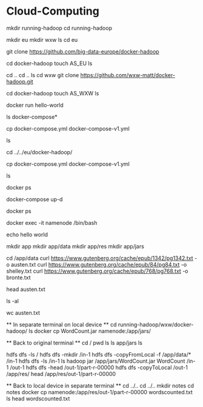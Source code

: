 # Cloud-Computing

mkdir running-hadoop
cd running-hadoop

mkdir eu
mkdir wxw
ls
cd eu

git clone https://github.com/big-data-europe/docker-hadoop

cd docker-hadoop
touch AS_EU
ls

cd ..
cd ..
ls
cd wxw
git clone https://github.com/wxw-matt/docker-hadoop.git

cd docker-hadoop
touch AS_WXW
ls

docker run hello-world

ls docker-compose*

cp docker-compose.yml docker-compose-v1.yml

ls

cd ../../eu/docker-hadoop/

cp docker-compose.yml docker-compose-v1.yml

ls

docker ps

docker-compose up-d

docker ps

docker exec -it namenode /bin/bash

echo hello world

mkdir app
mkdir app/data
mkdir app/res
mkdir app/jars

cd /app/data
curl https://www.gutenberg.org/cache/epub/1342/pg1342.txt -o austen.txt
curl https://www.gutenberg.org/cache/epub/84/pg84.txt -o shelley.txt
curl https://www.gutenberg.org/cache/epub/768/pg768.txt -o bronte.txt

head austen.txt

ls -al

wc austen.txt

** In separate terminal on local device **
cd running-hadoop/wxw/docker-hadoop/
ls
docker cp WordCount.jar namenode:/app/jars/



** Back to original terminal **
cd /
pwd
ls
ls app/jars
ls

hdfs dfs -ls /
hdfs dfs -mkdir /in-1
hdfs dfs -copyFromLocal -f /app/data/* /in-1
hdfs dfs -ls /in-1
ls
hadoop jar /app/jars/WordCount.jar WordCount /in-1 /out-1
hdfs dfs -head /out-1/part-r-00000
hdfs dfs -copyToLocal /out-1 /app/res/
head /app/res/out-1/part-r-00000

** Back to local device in separate terminal **
cd ../..
cd ../..
mkdir notes
cd notes
docker cp namenode:/app/res/out-1/part-r-00000 wordscounted.txt
ls
head wordscounted.txt
